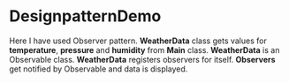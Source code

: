 # DesignpatternDemo


Here I have used Observer pattern. **WeatherData** class gets values for **temperature**, **pressure** and **humidity** from **Main** class. **WeatherData** is an Observable class. **WeatherData** registers observers for itself. **Observers** get notified by Observable and data is displayed. 
